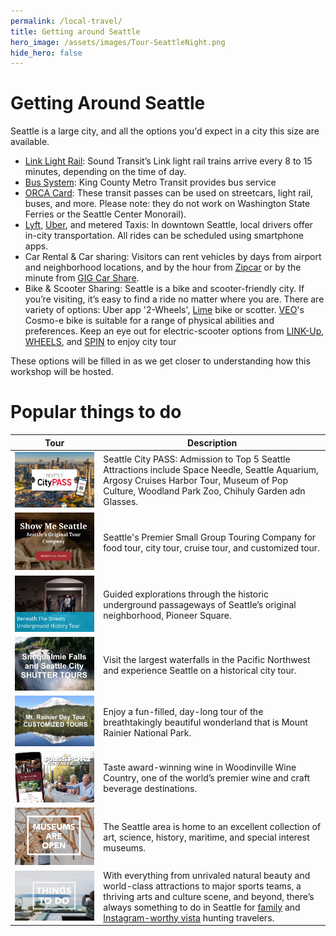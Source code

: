 ```yaml
---
permalink: /local-travel/
title: Getting around Seattle
hero_image: /assets/images/Tour-SeattleNight.png
hide_hero: false
---
```


# Getting Around Seattle

Seattle is a large city, and all the options you'd expect in a city this size are available.

- [Link Light Rail](https://www.soundtransit.org/ride-with-us/routes-schedules/1-line): Sound Transit’s Link light rail trains arrive every 8 to 15 minutes, depending on the time of day.
- [Bus System](https://kingcounty.gov/depts/transportation/metro/travel-options/bus.aspx): King County Metro Transit provides bus service 
- [ORCA Card](http://orcacard.com/): These transit passes can be used on streetcars, light rail, buses, and more. Please note: they do not work on Washington State Ferries or the Seattle Center Monorail).
- [Lyft](https://www.lyft.com/rider/cities/seattle-wa), [Uber](https://www.uber.com/global/en/cities/seattle/), and metered Taxis: In downtown Seattle, local drivers offer in-city transportation. All rides can be scheduled using smartphone apps.
- Car Rental & Car sharing: Visitors can rent vehicles by days from airport and neighborhood locations, and by the hour from [Zipcar](https://www.zipcar.com/seattle) or by the minute from [GIG Car Share](https://gigcarshare.com/seattle/).
- Bike & Scooter Sharing: Seattle is a bike and scooter-friendly city. If you’re visiting, it’s easy to find a ride no matter where you are. There are variety of options: Uber app '2-Wheels', [Lime](https://www.li.me/) bike or scotter. [VEO](https://www.veoride.com/seattle/)'s Cosmo-e bike is suitable for a range of physical abilities and preferences. Keep an eye out for electric-scooter options from [LINK-Up](https://www.link.city/seattle), [WHEELS](https://takewheels.com/), and [SPIN](https://www.spin.app/) to enjoy city tour  

These options will be filled in as we get closer to understanding how this workshop will be hosted.

# Popular things to do



| Tour | Description |
| -- | -- |
| <a href="https://www.citypass.com/seattle"><img src="/assets/images/SeattleCityPass.png" style="height: 80px width: 100px"/> </a> | Seattle City PASS: Admission to Top 5 Seattle Attractions include Space Needle, Seattle Aquarium, Argosy Cruises Harbor Tour, Museum of Pop Culture, Woodland Park Zoo, Chihuly Garden adn Glasses.  |
| <a href="https://showmeseattle.com"> <img src="/assets/images/Tour-ShowMeSeattle.png" style="height: 80px width: 100px"/> </a> | Seattle's Premier Small Group Touring Company for food tour, city tour, cruise tour, and customized tour. |
| <a href="https://www.beneath-the-streets.com"> <img src="/assets/images/Tour-BeneathTheStreets.png" style="height: 80px width: 100px"/> </a> | Guided explorations through the historic underground passageways of Seattle’s original neighborhood, Pioneer Square. |
| <a href="https://www.shuttertours.com/snoqualmie-falls-tour.php"> <img src="/assets/images/Tour-ShutterTours.png" style="height: 80px width: 100px"/> </a> |  Visit the largest waterfalls in the Pacific Northwest and experience Seattle on a historical city tour. |
| <a href="https://toursofseattle.com/product/mt-rainier-day-tour"> <img src="/assets/images/Tour-CustomizedTours.png" style="height: 80px width: 100px"/> </a> |  Enjoy a fun-filled, day-long tour of the breathtakingly beautiful wonderland that is Mount Rainier National Park. |
| <a href="https://woodinvillewinecountry.com/"> <img src="/assets/images/Tour-WoodinvilleWine.png" style="height: 80px width: 100px"/> </a> | Taste award-winning wine in Woodinville Wine Country, one of the world’s premier wine and craft beverage destinations. |
| <a href="https://visitseattle.org/things-to-do/arts-culture/museums/reopening-museums/"> <img src="/assets/images/Tour-Museums.png" style="height: 80px width: 100px"/> </a> | The Seattle area is home to an excellent collection of art, science, history, maritime, and special interest museums. |
| <a href="https://visitseattle.org/things-to-do/?gclid=Cj0KCQjwvLOTBhCJARIsACVldV3QLL_H-hyYwjfvGXuZFqKyP2mnT7P6bwTRfr5ktXOofcr-Q2XxocgaAu8zEALw_wcB"> <img src="/assets/images/Tour-ThingsToDo.png" style="height: 80px width: 100px"/> </a> | With everything from unrivaled natural beauty and world-class attractions to major sports teams, a thriving arts and culture scene, and beyond, there’s always something to do in Seattle for [family](https://visitseattle.org/things-to-do/families/) and [Instagram-worthy vista](https://visitseattle.org/seattle-localist/see/highest-heights/) hunting travelers. |

 
